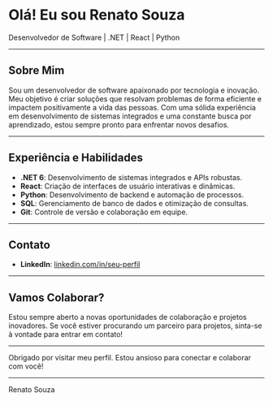 # Olá! Eu sou Renato Souza

Desenvolvedor de Software | .NET | React | Python

---

## Sobre Mim

Sou um desenvolvedor de software apaixonado por tecnologia e inovação. Meu objetivo é criar soluções que resolvam problemas de forma eficiente e impactem positivamente a vida das pessoas. Com uma sólida experiência em desenvolvimento de sistemas integrados e uma constante busca por aprendizado, estou sempre pronto para enfrentar novos desafios.

---

## Experiência e Habilidades

- **.NET 6**: Desenvolvimento de sistemas integrados e APIs robustas.
- **React**: Criação de interfaces de usuário interativas e dinâmicas.
- **Python**: Desenvolvimento de backend e automação de processos.
- **SQL**: Gerenciamento de banco de dados e otimização de consultas.
- **Git**: Controle de versão e colaboração em equipe.

---

<!-- ## Projetos Destacados

- **Projeto A**: [Descrição breve do projeto e tecnologias utilizadas]
- **Projeto B**: [Descrição breve do projeto e tecnologias utilizadas]
- **Projeto C**: [Descrição breve do projeto e tecnologias utilizadas]

--- -->

## Contato

- **LinkedIn**: [linkedin.com/in/seu-perfil](https://www.linkedin.com/in/ressouza/)
<!-- - **E-mail**: [seu.email@dominio.com](mailto:seu.email@dominio.com) -->

---

## Vamos Colaborar?

Estou sempre aberto a novas oportunidades de colaboração e projetos inovadores. Se você estiver procurando um parceiro para projetos, sinta-se à vontade para entrar em contato!

---

Obrigado por visitar meu perfil. Estou ansioso para conectar e colaborar com você!

---

Renato Souza


<!-- ![Renato's GitHub stats](https://github-readme-stats-seven-azure.vercel.app/api?username=renatossouza&theme=transparent&show_icons=true&hide_border=true&card_width=150&count_private=true&include_all_commits=true)
![Top Langs](https://github-readme-stats-seven-azure.vercel.app/api/top-langs/?username=renatossouza&hide_progress=false&theme=transparent&layout=donut&hide_border=true&card_width=150&count_private=true&include_all_commits=true) -->
